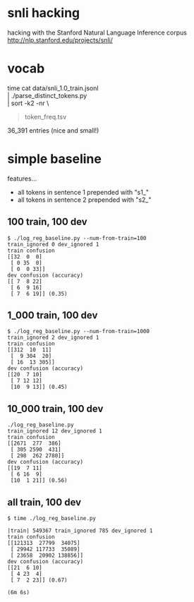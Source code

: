 # snli hacking

hacking with the Stanford Natural Language Inference corpus http://nlp.stanford.edu/projects/snli/

# vocab

time cat data/snli_1.0_train.jsonl \
 | ./parse_distinct_tokens.py \
 | sort -k2 -nr \
 > token_freq.tsv

36_391 entries (nice and small!)

# simple baseline

features...

* all tokens in sentence 1 prepended with "s1_"
* all tokens in sentence 2 prepended with "s2_"

## 100 train, 100 dev

```
$ ./log_reg_baseline.py --num-from-train=100
train_ignored 0 dev_ignored 1
train confusion
[[32  0  0]
 [ 0 35  0]
 [ 0  0 33]]
dev confusion (accuracy)
[[ 7  8 22]
 [ 6  9 16]
 [ 7  6 19]] (0.35)
```

## 1_000 train, 100 dev

```
$ ./log_reg_baseline.py --num-from-train=1000
train_ignored 2 dev_ignored 1
train confusion
[[312  10  11]
 [  9 304  20]
 [ 16  13 305]]
dev confusion (accuracy)
[[20  7 10]
 [ 7 12 12]
 [10  9 13]] (0.45)
```

## 10_000 train, 100 dev

```
./log_reg_baseline.py
train_ignored 12 dev_ignored 1
train confusion
[[2671  277  386]
 [ 305 2590  431]
 [ 298  262 2780]]
dev confusion (accuracy)
[[19  7 11]
 [ 6 16  9]
 [10  1 21]] (0.56)
```

## all train, 100 dev

```
$ time ./log_reg_baseline.py

|train| 549367 train_ignored 785 dev_ignored 1
train confusion
[[121313  27799  34075]
 [ 29942 117733  35089]
 [ 23658  20902 138856]]
dev confusion (accuracy)
[[21  6 10]
 [ 4 23  4]
 [ 7  2 23]] (0.67)

(6m 6s)
```

